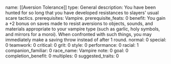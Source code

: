 name: [[Aversion Tolerance]]
type: General
description: You have been hunted for so long that you have developed resistances to slayers' usual scare tactics.
prerequisites: Vampire.
prerequisite_feats: 0
benefit: You gain a +2 bonus on saves made to resist aversions to objects, sounds, and materials appropriate to your vampire type (such as garlic, holy symbols, and mirrors for a moroi). When confronted with such things, you may immediately make a saving throw instead of after 1 round.
normal: 0
special: 0
teamwork: 0
critical: 0
grit: 0
style: 0
performance: 0
racial: 1
companion_familiar: 0
race_name: Vampire
note: 0
goal: 0
completion_benefit: 0
multiples: 0
suggested_traits: 0

